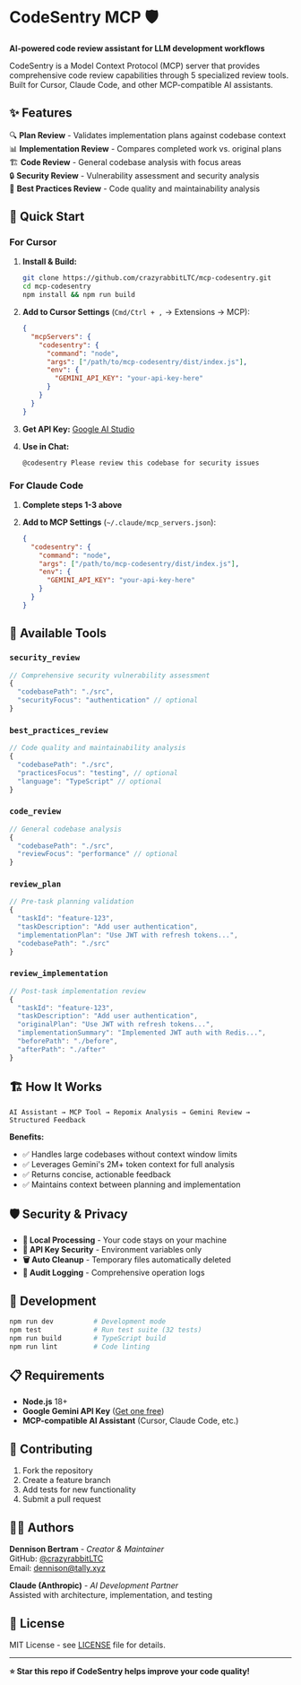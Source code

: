# CodeSentry MCP 🛡️

**AI-powered code review assistant for LLM development workflows**

CodeSentry is a Model Context Protocol (MCP) server that provides comprehensive code review capabilities through 5 specialized review tools. Built for Cursor, Claude Code, and other MCP-compatible AI assistants.

## ✨ Features

🔍 **Plan Review** - Validates implementation plans against codebase context  
📊 **Implementation Review** - Compares completed work vs. original plans  
🏗️ **Code Review** - General codebase analysis with focus areas  
🔒 **Security Review** - Vulnerability assessment and security analysis  
📐 **Best Practices Review** - Code quality and maintainability analysis  

## 🚀 Quick Start

### For Cursor

1. **Install & Build:**
   ```bash
   git clone https://github.com/crazyrabbitLTC/mcp-codesentry.git
   cd mcp-codesentry
   npm install && npm run build
   ```

2. **Add to Cursor Settings** (`Cmd/Ctrl + ,` → Extensions → MCP):
   ```json
   {
     "mcpServers": {
       "codesentry": {
         "command": "node",
         "args": ["/path/to/mcp-codesentry/dist/index.js"],
         "env": {
           "GEMINI_API_KEY": "your-api-key-here"
         }
       }
     }
   }
   ```

3. **Get API Key:** [Google AI Studio](https://aistudio.google.com/app/apikey)

4. **Use in Chat:**
   ```
   @codesentry Please review this codebase for security issues
   ```

### For Claude Code

1. **Complete steps 1-3 above**

2. **Add to MCP Settings** (`~/.claude/mcp_servers.json`):
   ```json
   {
     "codesentry": {
       "command": "node",
       "args": ["/path/to/mcp-codesentry/dist/index.js"],
       "env": {
         "GEMINI_API_KEY": "your-api-key-here"
       }
     }
   }
   ```

## 🔧 Available Tools

### `security_review`
```typescript
// Comprehensive security vulnerability assessment
{
  "codebasePath": "./src",
  "securityFocus": "authentication" // optional
}
```

### `best_practices_review`
```typescript
// Code quality and maintainability analysis
{
  "codebasePath": "./src", 
  "practicesFocus": "testing", // optional
  "language": "TypeScript" // optional
}
```

### `code_review`
```typescript
// General codebase analysis
{
  "codebasePath": "./src",
  "reviewFocus": "performance" // optional
}
```

### `review_plan`
```typescript
// Pre-task planning validation
{
  "taskId": "feature-123",
  "taskDescription": "Add user authentication",
  "implementationPlan": "Use JWT with refresh tokens...",
  "codebasePath": "./src"
}
```

### `review_implementation`
```typescript
// Post-task implementation review
{
  "taskId": "feature-123",
  "taskDescription": "Add user authentication", 
  "originalPlan": "Use JWT with refresh tokens...",
  "implementationSummary": "Implemented JWT auth with Redis...",
  "beforePath": "./before",
  "afterPath": "./after"
}
```

## 🏗️ How It Works

```
AI Assistant → MCP Tool → Repomix Analysis → Gemini Review → Structured Feedback
```

**Benefits:**
- ✅ Handles large codebases without context window limits
- ✅ Leverages Gemini's 2M+ token context for full analysis
- ✅ Returns concise, actionable feedback
- ✅ Maintains context between planning and implementation

## 🛡️ Security & Privacy

- **🔐 Local Processing** - Your code stays on your machine
- **🔑 API Key Security** - Environment variables only
- **🗑️ Auto Cleanup** - Temporary files automatically deleted
- **📝 Audit Logging** - Comprehensive operation logs

## 🧪 Development

```bash
npm run dev          # Development mode
npm test             # Run test suite (32 tests)
npm run build        # TypeScript build
npm run lint         # Code linting
```

## 📋 Requirements

- **Node.js** 18+
- **Google Gemini API Key** ([Get one free](https://aistudio.google.com/app/apikey))
- **MCP-compatible AI Assistant** (Cursor, Claude Code, etc.)

## 🤝 Contributing

1. Fork the repository
2. Create a feature branch
3. Add tests for new functionality  
4. Submit a pull request

## 👨‍💻 Authors

**Dennison Bertram** - *Creator & Maintainer*  
GitHub: [@crazyrabbitLTC](https://github.com/crazyrabbitLTC)  
Email: dennison@tally.xyz

**Claude (Anthropic)** - *AI Development Partner*  
Assisted with architecture, implementation, and testing

## 📄 License

MIT License - see [LICENSE](LICENSE) file for details.

---

**⭐ Star this repo if CodeSentry helps improve your code quality!**